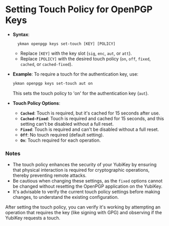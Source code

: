 # Setting Touch Policy for OpenPGP Keys

- **Syntax**:

        ykman openpgp keys set-touch [KEY] [POLICY]

  - Replace `[KEY]` with the key slot (`sig`, `enc`, `aut`, or `att`).
  - Replace `[POLICY]` with the desired touch policy (`on`, `off`, `fixed`, `cached`, or `cached-fixed`).

- **Example**:
  To require a touch for the authentication key, use:
  ```bash
  ykman openpgp keys set-touch aut on
  ```
  This sets the touch policy to 'on' for the authentication key (`aut`).

- **Touch Policy Options**:
  - **`Cached`**: Touch is required, but it's cached for 15 seconds after use.
  - **`Cached-Fixed`**: Touch is required and cached for 15 seconds, and this setting can't be disabled without a full reset.
  - **`Fixed`**: Touch is required and can't be disabled without a full reset.
  - **`Off`**: No touch required (default setting).
  - **`On`**: Touch required for each operation.

### Notes

- The touch policy enhances the security of your YubiKey by ensuring that physical interaction is required for cryptographic operations, thereby preventing remote attacks.
- Be cautious when changing these settings, as the `fixed` options cannot be changed without resetting the OpenPGP application on the YubiKey.
- It's advisable to verify the current touch policy settings before making changes, to understand the existing configuration.

After setting the touch policy, you can verify it's working by attempting an operation that requires the key (like signing with GPG) and observing if the YubiKey requests a touch.